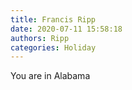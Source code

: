 ```yaml
---
title: Francis Ripp
date: 2020-07-11 15:58:18
authors: Ripp
categories: Holiday
---
```


 You are in Alabama